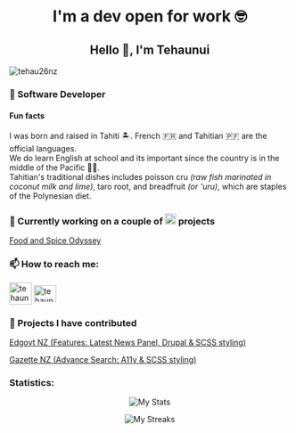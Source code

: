 <h1 align="center"> I'm a dev open for work 🤓 </h1>
<h2 align="center">Hello 👋, I'm Tehaunui</h2>

<p align="left"> <img src="https://komarev.com/ghpvc/?username=tehau26nz&label=Profile%20views&color=0e75b6&style=flat" alt="tehau26nz" /> </p>

<h3>🌱 Software Developer </h3>
<h4>Fun facts</h4>
<p align="left"> I was born and raised in Tahiti 🏝️. French 🇫🇷 and Tahitian 🇵🇫 are the official languages.<br>
We do learn English at school and its important since the country is in the middle of the Pacific 🌊🪸.<br>
Tahitian's traditional dishes includes poisson cru <i>(raw fish marinated in coconut milk and lime)</i>, taro root, and breadfruit <i>(or 'uru)</i>, which are staples of the Polynesian diet.</p>

<h3>🔭 Currently working on a couple of <img src="https://marcbruederlin.gallerycdn.vsassets.io/extensions/marcbruederlin/next-icons/0.1.0/1723747598319/Microsoft.VisualStudio.Services.Icons.Default" alt="Next.js Logo" width="20"/> projects</h3>
<p align="left"> <a href="https://foodandspiceodyssey.nz//">Food and Spice Odyssey</a>

<h3 align="left"> 📫 How to reach me:</h3>
<p align="left">
<a href="https://tehaunui.com" target="blank"><img align="center" src="https://www.freepnglogos.com/uploads/logo-website-png/logo-website-website-logo-png-transparent-background-background-15.png" alt="tehaunuiss" height="40" width="40" /></a>
<a href="https://linkedin.com/in/tehaunuiss" target="blank"><img align="center" src="https://raw.githubusercontent.com/rahuldkjain/github-profile-readme-generator/master/src/images/icons/Social/linked-in-alt.svg" alt="tehaunuiss" height="30" width="40" /></a>
</p>

<h3 align="left"> 💬 Projects I have contributed</h3>
<p align="left"> <a href="https://preview.education.govt.nz/">Edgovt NZ (Features: Latest News Panel, Drupal & SCSS styling)</a>
</p>
<p align="left"> <a href="https://gazette.govt.nz/">Gazette NZ (Advance Search: A11y & SCSS styling)</a>
</p>

<h3 align="left">Statistics:</h3>

<p align= "center"><img align="center" src="https://github-readme-stats-blush-nine-41.vercel.app/api?username=tehau26nz&show_icons=true&theme=cobalt" alt="My Stats" /></p>

<p align= "center"><img align="center" src="https://github-readme-streak-stats.herokuapp.com/?user=tehau26nz&theme=cobalt" alt="My Streaks" /></p>


<!--
**tehau26nz/tehau26nz** is a ✨ _special_ ✨ repository because its `README.md` (this file) appears on your GitHub profile.

Here are some ideas to get you started:

- 🔭 I’m currently working on ...
- 🌱 I’m currently learning ...
- 👯 I’m looking to collaborate on ...
- 🤔 I’m looking for help with ...
- 💬 Ask me about ...
- 📫 How to reach me: ...
- 😄 Pronouns: ...
- ⚡ Fun fact: ...
-->
